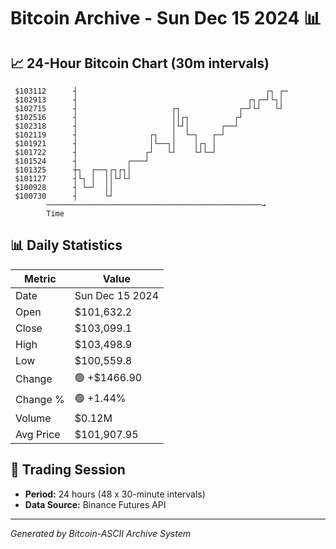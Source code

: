 # Bitcoin Archive - Sun Dec 15 2024 📊

## 📈 24-Hour Bitcoin Chart (30m intervals)

```
 $103112      ┤                                          ┌┐ ┌─ 
 $102913      ┤                                      ┌┐┌─┘└┐│  
 $102715      ┤                     ┌┐             ┌─┘└┘   └┘  
 $102516      ┤                     ││┌┐          ┌┘           
 $102318      ┤                     │└┘│       ┌──┘            
 $102119      ┤                ┌┐   │  └─┐   ┌─┘               
 $101921      ┤                │└──┐│    │┌┐ │                 
 $101722      ┤               ┌┘   └┘    └┘└─┘                 
 $101524      ┤           ┌───┘                                
 $101325      ┼┐  ┌──┐┌┐┌┐│                                    
 $101127      ┤└┐ │  ││└┘└┘                                    
 $100928      ┤ └─┘  ││                                        
 $100730      ┤      └┘                                        
        ────────────────────────────────────────────────→
        Time
```

## 📊 Daily Statistics

| Metric | Value |
|--------|-------|
| Date | Sun Dec 15 2024 |
| Open | $101,632.2 |
| Close | $103,099.1 |
| High | $103,498.9 |
| Low | $100,559.8 |
| Change | 🟢 +$1466.90 |
| Change % | 🟢 +1.44% |
| Volume | $0.12M |
| Avg Price | $101,907.95 |

## 📅 Trading Session

- **Period:** 24 hours (48 x 30-minute intervals)
- **Data Source:** Binance Futures API

---
*Generated by Bitcoin-ASCII Archive System*
